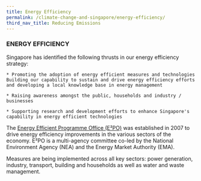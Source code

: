 ```yaml
---
title: Energy Efficiency
permalink: /climate-change-and-singapore/energy-efficiency/
third_nav_title: Reducing Emissions
---
```


### ENERGY EFFICIENCY

Singapore has identified the following thrusts in our energy efficiency strategy:

    * Promoting the adoption of energy efficient measures and technologies
    Building our capability to sustain and drive energy efficiency efforts and developing a local knowledge base in energy management

    * Raising awareness amongst the public, households and industry / businesses

    * Supporting research and development efforts to enhance Singapore's capability in energy efficient technologies

The [Energy Efficient Programme Office (E²PO)](http://www.e2singapore.gov.sg/) was established in 2007 to drive energy efficiency improvements in the various sectors of the economy. E²PO is a multi-agency committee co-led by the National Environment Agency (NEA) and the Energy Market Authority (EMA).

Measures are being implemented across all key sectors: power generation, industry, transport, building and households as well as water and waste management.
